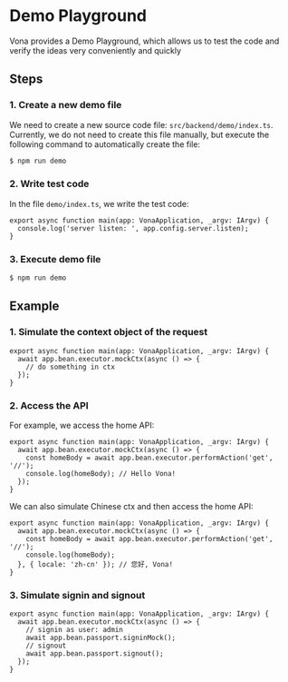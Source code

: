 # Demo Playground

Vona provides a Demo Playground, which allows us to test the code and verify the ideas very conveniently and quickly

## Steps

### 1. Create a new demo file

We need to create a new source code file: `src/backend/demo/index.ts`. Currently, we do not need to create this file manually, but execute the following command to automatically create the file:

``` bash
$ npm run demo
```

### 2. Write test code

In the file `demo/index.ts`, we write the test code:

``` typescript{2}
export async function main(app: VonaApplication, _argv: IArgv) {
  console.log('server listen: ', app.config.server.listen);
}
```

### 3. Execute demo file

``` bash
$ npm run demo
```

## Example

### 1. Simulate the context object of the request

``` typescript{2-4}
export async function main(app: VonaApplication, _argv: IArgv) {
  await app.bean.executor.mockCtx(async () => {
    // do something in ctx
  });
}
```

### 2. Access the API

For example, we access the home API:

``` typescript{3-4}
export async function main(app: VonaApplication, _argv: IArgv) {
  await app.bean.executor.mockCtx(async () => {
    const homeBody = await app.bean.executor.performAction('get', '//');
    console.log(homeBody); // Hello Vona!
  });
}
```

We can also simulate Chinese ctx and then access the home API:

``` typescript{3-5}
export async function main(app: VonaApplication, _argv: IArgv) {
  await app.bean.executor.mockCtx(async () => {
    const homeBody = await app.bean.executor.performAction('get', '//');
    console.log(homeBody);
  }, { locale: 'zh-cn' }); // 您好, Vona!
}
```

### 3. Simulate signin and signout

``` typescript{3-6}
export async function main(app: VonaApplication, _argv: IArgv) {
  await app.bean.executor.mockCtx(async () => {
    // signin as user: admin
    await app.bean.passport.signinMock();
    // signout
    await app.bean.passport.signout();
  });
}
```